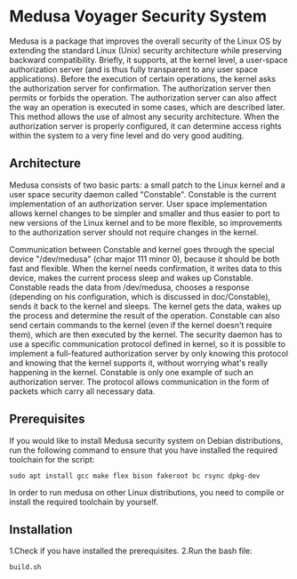 Medusa Voyager Security System
==========================

Medusa is a package that improves the overall security of the Linux OS by
extending the standard Linux (Unix) security architecture while preserving
backward compatibility. Briefly, it supports, at the kernel level, a user-space
authorization server (and is thus fully transparent to any user space
applications). Before the execution of certain operations, the kernel asks the
authorization server for confirmation.  The authorization server then permits
or forbids the operation. The authorization server can also affect the way an
operation is executed in some cases, which are described later. This method
allows the use of almost any security architecture. When the authorization
server is properly configured, it can determine access rights within the system
to a very fine level and do very good auditing.


Architecture
------------

Medusa consists of two basic parts: a small patch to the Linux
kernel and a user space security daemon called "Constable". Constable is the
current implementation of an authorization server. User space implementation
allows kernel changes to be simpler and smaller and thus easier to port to
new versions of the Linux kernel and to be more flexible, so improvements to the
authorization server should not require changes in the kernel.

Communication between Constable and kernel goes through the special device
"/dev/medusa" (char major 111 minor 0), because it should be both fast and
flexible. When the kernel needs confirmation, it writes data to this device,
makes the current process sleep and wakes up Constable. Constable reads the
data from /dev/medusa, chooses a response (depending on his configuration, which
is discussed in doc/Constable), sends it back to the kernel and sleeps. The
kernel gets the data, wakes up the process and determine the result of the
operation. Constable can also send certain commands to the kernel (even if the
kernel doesn't require them), which are then executed by the kernel. The
security daemon has to use a specific communication protocol defined in kernel,
so it is possible to implement a full-featured authorization server by only
knowing this protocol and knowing that the kernel supports it, without worrying
what's really happening in the kernel. Constable is only one example of such an
authorization server. The protocol allows communication in the form of packets
which carry all necessary data.

Prerequisites
-----------
If you would like to install Medusa security system on Debian distributions, run the following command to ensure that you have installed the required toolchain for the script:

```
sudo apt install gcc make flex bison fakeroot bc rsync dpkg-dev 
```

In order to run medusa on other Linux distributions, you need to compile or install the required toolchain by yourself.

Installation
-----------
1.Check if you have installed the prerequisites.
2.Run the bash file:

```
build.sh
```

